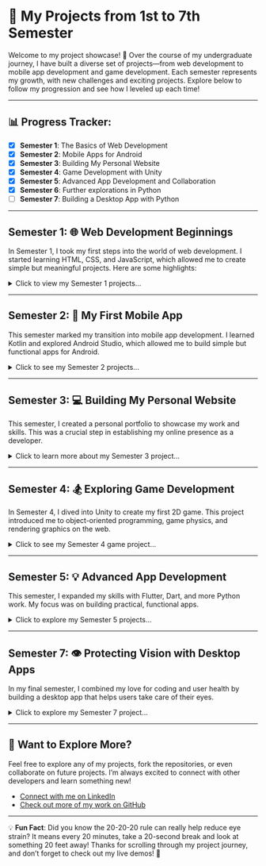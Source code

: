 # 🚀 My Projects from 1st to 7th Semester

Welcome to my project showcase! 🌟 Over the course of my undergraduate journey, I have built a diverse set of projects—from web development to mobile app development and game development. Each semester represents my growth, with new challenges and exciting projects. Explore below to follow my progression and see how I leveled up each time!

---

## 📊 Progress Tracker:
- [x] **Semester 1**: The Basics of Web Development
- [x] **Semester 2**: Mobile Apps for Android
- [x] **Semester 3**: Building My Personal Website
- [x] **Semester 4**: Game Development with Unity
- [x] **Semester 5**: Advanced App Development and Collaboration
- [x] **Semester 6**: Further explorations in Python
- [ ] **Semester 7**: Building a Desktop App with Python

---

## Semester 1: 🌐 **Web Development Beginnings**

In Semester 1, I took my first steps into the world of web development. I started learning HTML, CSS, and JavaScript, which allowed me to create simple but meaningful projects. Here are some highlights:

<details>
  <summary>Click to view my Semester 1 projects...</summary>

  ### 1. **Template Website**  
  A simple personal template website built with HTML, CSS, and JavaScript.  
  - **What I learned**: Building web pages from scratch and structuring content with HTML and CSS.
  - **Tech Stack**: HTML, CSS, JavaScript  
  - <a href="https://github.com/awwais/templateWebsite" target="_blank">GitHub Repo</a> | <a href="https://awwais.github.io/templateWebsite" target="_blank">Live Demo</a>  

  ### 2. **TinDog Website** 🐕  
  A fun Tinder-like website, but for dogs!  
  - **What I learned**: Responsive web design and flexbox.
  - **Tech Stack**: HTML, CSS, JavaScript  
  - <a href="https://github.com/awwais/tinDog" target="_blank">GitHub Repo</a> | <a href="https://awwais.github.io/tinDog" target="_blank">Live Demo</a>  

  ### 3. **Simon Game** 🧠  
  A memory training game based on the classic Simon Game concept.  
  - **What I learned**: Event listeners, game logic, and user interaction with JavaScript.
  - **Tech Stack**: HTML, CSS, JavaScript  
  - <a href="https://github.com/awwais/game" target="_blank">GitHub Repo</a> | <a href="https://awwais.github.io/game" target="_blank">Live Demo</a>  

  ### 4. **DrumKit** 🥁  
  A drum kit that can be played via keyboard or mouse input.  
  - **What I learned**: Working with audio in web development.
  - **Tech Stack**: HTML, CSS, JavaScript  
  - <a href="https://github.com/awwais/DrumKit" target="_blank">GitHub Repo</a> | <a href="https://awwais.github.io/DrumKit" target="_blank">Live Demo</a>  

</details>

---

## Semester 2: 📱 **My First Mobile App**

This semester marked my transition into mobile app development. I learned Kotlin and explored Android Studio, which allowed me to build simple but functional apps for Android.

<details>
  <summary>Click to see my Semester 2 projects...</summary>

  ### 1. **Dice Roller 🎲**  
  A simple Android app to roll a dice (1 to 6).  
  - **What I learned**: Basics of Android Studio, Kotlin, and user interface design for mobile apps.
  - **Tech Stack**: Kotlin, Android Studio  
  - <a href="https://github.com/awwais/DiceRoller" target="_blank">GitHub Repo</a> | N/A  

  ### 2. **Memes Share 😆**  
  An app that fetches funny memes using the Memes API.  
  - **What I learned**: Using APIs in Kotlin and handling JSON responses.
  - **Tech Stack**: Kotlin, Android Studio, API  
  - <a href="https://github.com/awwais/MemesShare" target="_blank">GitHub Repo</a> | N/A  

</details>

---

## Semester 3: 💻 **Building My Personal Website**

This semester, I created a personal portfolio to showcase my work and skills. This was a crucial step in establishing my online presence as a developer.

<details>
  <summary>Click to learn more about my Semester 3 project...</summary>

  ### 1. **Personal Website**  
  A professional personal website to showcase my portfolio, resume, and contact information.  
  - **What I learned**: Building responsive layouts, improving CSS skills, and deploying on Vercel.
  - **Tech Stack**: HTML, CSS, JavaScript  
  - <a href="https://github.com/awwais/" target="_blank">GitHub Repo</a> | <a href="https://awaismustafa.vercel.app" target="_blank">Live Demo</a>  

</details>

---

## Semester 4: 🏂 **Exploring Game Development**

In Semester 4, I dived into Unity to create my first 2D game. This project introduced me to object-oriented programming, game physics, and rendering graphics on the web.

<details>
  <summary>Click to see my Semester 4 game project...</summary>

  ### 1. **SnowBorder Game** ❄️  
  A 2D snowboarding game developed using Unity.  
  - **What I learned**: Working with Unity, handling 2D physics, and deploying WebGL games.
  - **Tech Stack**: Unity, C#, WebGL  
  - <a href="https://github.com/awwais/SnowBorder" target="_blank">GitHub Repo</a> | <a href="https://awwais.github.io/SnowBorder" target="_blank">Play Now</a>  

</details>

---

## Semester 5: 💡 **Advanced App Development**

This semester, I expanded my skills with Flutter, Dart, and more Python work. My focus was on building practical, functional apps.

<details>
  <summary>Click to explore my Semester 5 projects...</summary>

  ### 1. **PennyWise** 🏦  
  A budgeting app that helps track every dime you spend.  
  - **What I learned**: Building cross-platform apps with Flutter and Dart.
  - **Tech Stack**: Flutter, Dart  
  - <a href="https://github.com/awwais/PennyWise-Track-Every-Dime" target="_blank">GitHub Repo</a> | N/A  

  ### 2. **Py30**  
  A collaborative project to create a Python learning app that teaches Python in 30 days.  
  - **What I learned**: Collaboration with fellow developers, version control, and Python fundamentals.
  - **Tech Stack**: Flutter
  - GitHub | N/A  

</details>

---

## Semester 7: 👁️ **Protecting Vision with Desktop Apps**

In my final semester, I combined my love for coding and user health by building a desktop app that helps users take care of their eyes.

<details>
  <summary>Click to explore my Semester 7 project...</summary>

  ### 1. **EyeMinder** 👁️  
  A desktop app built with PyQt5 to help remind users to follow the 20-20-20 rule to reduce eye strain.  
  - **What I learned**: Developing desktop applications with Python and PyQt5, and focusing on user experience design.
  - **Tech Stack**: PyQt5, Python  
  - <a href="https://github.com/awwais/Eye-Minder-v2.0" target="_blank">GitHub Repo</a> | <a href="https://EyeMinder.vercel.app" target="_blank">Live Demo</a>  

</details>

---

## 🔗 **Want to Explore More?**
Feel free to explore any of my projects, fork the repositories, or even collaborate on future projects. I’m always excited to connect with other developers and learn something new!

- <a href="https://linkedin.com/in/awaismustafa" target="_blank">Connect with me on LinkedIn</a>
- <a href="https://github.com/awwais" target="_blank">Check out more of my work on GitHub</a>

---

💡 **Fun Fact**: Did you know the 20-20-20 rule can really help reduce eye strain? It means every 20 minutes, take a 20-second break and look at something 20 feet away! Thanks for scrolling through my project journey, and don’t forget to check out my live demos! 🎉
